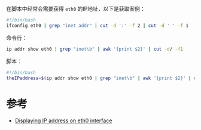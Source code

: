 在脚本中经常会需要获得 `eth0` 的IP地址，以下是获取案例：

```bash
#!/bin/bash
ifconfig eth0 | grep "inet addr" | cut -d ':' -f 2 | cut -d ' ' -f 1
```

命令行：

```bash
ip addr show eth0 | grep "inet\b" | awk '{print $2}' | cut -d/ -f1
```

脚本：

```bash
#!/bin/bash
theIPaddress=$(ip addr show eth0 | grep "inet\b" | awk '{print $2}' | cut -d/ -f1)
```

# 参考

* [Displaying IP address on eth0 interface](https://askubuntu.com/questions/560412/displaying-ip-address-on-eth0-interface)